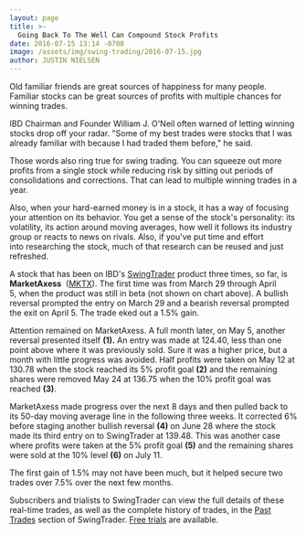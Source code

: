 ```yaml
---
layout: page
title: >-
  Going Back To The Well Can Compound Stock Profits
date: 2016-07-15 13:14 -0700
image: /assets/img/swing-trading/2016-07-15.jpg
author: JUSTIN NIELSEN
---
```






Old familiar friends are great sources of happiness for many people. Familiar stocks can be great sources of profits with multiple chances for winning trades.


IBD Chairman and Founder William J. O'Neil often warned of letting winning stocks drop off your radar. "Some of my best trades were stocks that I was already familiar with because I had traded them before," he said.


Those words also ring true for swing trading. You can squeeze out more profits from a single stock while reducing risk by sitting out periods of consolidations and corrections. That can lead to multiple winning trades in a year.


Also, when your hard-earned money is in a stock, it has a way of focusing your attention on its behavior. You get a sense of the stock's personality: its volatility, its action around moving averages, how well it follows its industry group or reacts to news on rivals. Also, if you've put time and effort into researching the stock, much of that research can be reused and just refreshed.


A stock that has been on IBD's [SwingTrader](http://shop.investors.com/offer/splashresponsive.aspx?id=SwingTrader&src=A011LPH) product three times, so far, is **MarketAxess**  ([MKTX](https://research.investors.com/quote.aspx?symbol=MKTX)). The first time was from March 29 through April 5, when the product was still in beta (not shown on chart above). A bullish reversal prompted the entry on March 29 and a bearish reversal prompted the exit on April 5. The trade eked out a 1.5% gain.


Attention remained on MarketAxess. A full month later, on May 5, another reversal presented itself **(1).** An entry was made at 124.40, less than one point above where it was previously sold. Sure it was a higher price, but a month with little progress was avoided. Half profits were taken on May 12 at 130.78 when the stock reached its 5% profit goal **(2)** and the remaining shares were removed May 24 at 136.75 when the 10% profit goal was reached **(3)**.


MarketAxess made progress over the next 8 days and then pulled back to its 50-day moving average line in the following three weeks. It corrected 6% before staging another bullish reversal **(4)** on June 28 where the stock made its third entry on to SwingTrader at 139.48. This was another case where profits were taken at the 5% profit goal **(5)** and the remaining shares were sold at the 10% level **(6)** on July 11.


The first gain of 1.5% may not have been much, but it helped secure two trades over 7.5% over the next few months.


Subscribers and trialists to SwingTrader can view the full details of these real-time trades, as well as the complete history of trades, in the [Past Trades](https://swingtrader.investors.com/#/past) section of SwingTrader. [Free trials](http://shop.investors.com/offer/splashresponsive.aspx?id=SwingTrader&src=A011LPH) are available.




